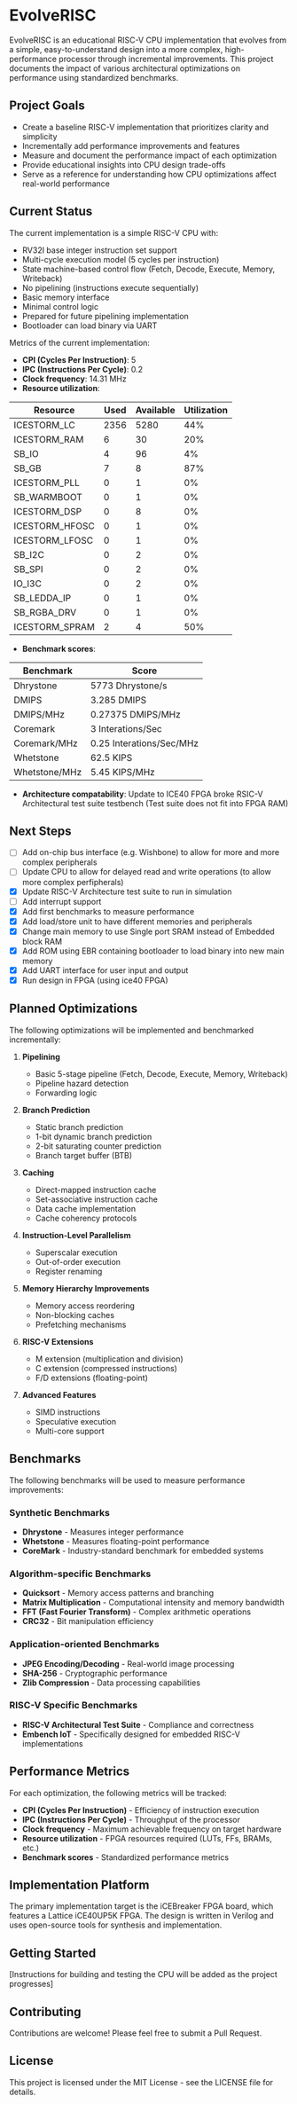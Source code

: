 # EvolveRISC

EvolveRISC is an educational RISC-V CPU implementation that evolves from a simple, easy-to-understand design into a more complex, high-performance processor through incremental improvements. This project documents the impact of various architectural optimizations on performance using standardized benchmarks.

## Project Goals

- Create a baseline RISC-V implementation that prioritizes clarity and simplicity
- Incrementally add performance improvements and features
- Measure and document the performance impact of each optimization
- Provide educational insights into CPU design trade-offs
- Serve as a reference for understanding how CPU optimizations affect real-world performance

## Current Status

The current implementation is a simple RISC-V CPU with:

- RV32I base integer instruction set support
- Multi-cycle execution model (5 cycles per instruction)
- State machine-based control flow (Fetch, Decode, Execute, Memory, Writeback)
- No pipelining (instructions execute sequentially)
- Basic memory interface
- Minimal control logic
- Prepared for future pipelining implementation
- Bootloader can load binary via UART

Metrics of the current implementation:

- **CPI (Cycles Per Instruction)**: 5
- **IPC (Instructions Per Cycle)**: 0.2
- **Clock frequency**: 14.31 MHz
- **Resource utilization**:
 
| Resource | Used | Available | Utilization |
|----------|------|-----------|-------------|
| ICESTORM_LC | 2356 | 5280 | 44% |
| ICESTORM_RAM | 6 | 30 | 20% |
| SB_IO | 4 | 96 | 4% |
| SB_GB | 7 | 8 | 87% |
| ICESTORM_PLL | 0 | 1 | 0% |
| SB_WARMBOOT | 0 | 1 | 0% |
| ICESTORM_DSP | 0 | 8 | 0% |
| ICESTORM_HFOSC | 0 | 1 | 0% |
| ICESTORM_LFOSC | 0 | 1 | 0% |
| SB_I2C | 0 | 2 | 0% |
| SB_SPI | 0 | 2 | 0% |
| IO_I3C | 0 | 2 | 0% |
| SB_LEDDA_IP | 0 | 1 | 0% |
| SB_RGBA_DRV | 0 | 1 | 0% |
| ICESTORM_SPRAM | 2 | 4 | 50% |

- **Benchmark scores**: 

| Benchmark | Score |
|-----------|-------|
| Dhrystone | 5773 Dhrystone/s |
| DMIPS | 3.285 DMIPS |
| DMIPS/MHz | 0.27375 DMIPS/MHz |
| Coremark | 3 Interations/Sec |
| Coremark/MHz | 0.25 Interations/Sec/MHz |
| Whetstone | 62.5 KIPS |
| Whetstone/MHz | 5.45 KIPS/MHz |

- **Architecture compatability**: Update to ICE40 FPGA broke RSIC-V Architectural test suite testbench (Test suite does not fit into FPGA RAM)

## Next Steps

- [ ] Add on-chip bus interface (e.g. Wishbone) to allow for more and more complex peripherals
- [ ] Update CPU to allow for delayed read and write operations (to allow more complex perfipherals)
- [x] Update RISC-V Architecture test suite to run in simulation
- [ ] Add interrupt support
- [x] Add first benchmarks to measure performance
- [x] Add load/store unit to have different memories and peripherals
- [x] Change main memory to use Single port SRAM instead of Embedded block RAM
- [x] Add ROM using EBR containing bootloader to load binary into new main memory
- [x] Add UART interface for user input and output
- [x] Run design in FPGA (using ice40 FPGA)

## Planned Optimizations

The following optimizations will be implemented and benchmarked incrementally:

1. **Pipelining**
   - Basic 5-stage pipeline (Fetch, Decode, Execute, Memory, Writeback)
   - Pipeline hazard detection
   - Forwarding logic

2. **Branch Prediction**
   - Static branch prediction
   - 1-bit dynamic branch prediction
   - 2-bit saturating counter prediction
   - Branch target buffer (BTB)

3. **Caching**
   - Direct-mapped instruction cache
   - Set-associative instruction cache
   - Data cache implementation
   - Cache coherency protocols

4. **Instruction-Level Parallelism**
   - Superscalar execution
   - Out-of-order execution
   - Register renaming

5. **Memory Hierarchy Improvements**
   - Memory access reordering
   - Non-blocking caches
   - Prefetching mechanisms

6. **RISC-V Extensions**
   - M extension (multiplication and division)
   - C extension (compressed instructions)
   - F/D extensions (floating-point)

7. **Advanced Features**
   - SIMD instructions
   - Speculative execution
   - Multi-core support

## Benchmarks

The following benchmarks will be used to measure performance improvements:

### Synthetic Benchmarks

- **Dhrystone** - Measures integer performance
- **Whetstone** - Measures floating-point performance
- **CoreMark** - Industry-standard benchmark for embedded systems

### Algorithm-specific Benchmarks

- **Quicksort** - Memory access patterns and branching
- **Matrix Multiplication** - Computational intensity and memory bandwidth
- **FFT (Fast Fourier Transform)** - Complex arithmetic operations
- **CRC32** - Bit manipulation efficiency

### Application-oriented Benchmarks

- **JPEG Encoding/Decoding** - Real-world image processing
- **SHA-256** - Cryptographic performance
- **Zlib Compression** - Data processing capabilities

### RISC-V Specific Benchmarks

- **RISC-V Architectural Test Suite** - Compliance and correctness
- **Embench IoT** - Specifically designed for embedded RISC-V implementations

## Performance Metrics

For each optimization, the following metrics will be tracked:

- **CPI (Cycles Per Instruction)** - Efficiency of instruction execution
- **IPC (Instructions Per Cycle)** - Throughput of the processor
- **Clock frequency** - Maximum achievable frequency on target hardware
- **Resource utilization** - FPGA resources required (LUTs, FFs, BRAMs, etc.)
- **Benchmark scores** - Standardized performance metrics

## Implementation Platform

The primary implementation target is the iCEBreaker FPGA board, which features a Lattice iCE40UP5K FPGA. The design is written in Verilog and uses open-source tools for synthesis and implementation.

## Getting Started

[Instructions for building and testing the CPU will be added as the project progresses]

## Contributing

Contributions are welcome! Please feel free to submit a Pull Request.

## License

This project is licensed under the MIT License - see the LICENSE file for details.
